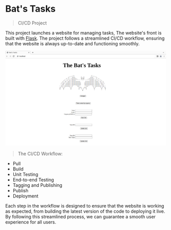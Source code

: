 Bat's Tasks
===

> CI/CD Project

This project launches a website for managing tasks, The website's front is built with [Flask](http://flask.pocoo.org/).
The project follows a streamlined CI/CD workflow, ensuring that the website is always up-to-date and functioning smoothly.


![Alt text](web-image.png)

> The CI/CD Workflow:
- Pull
- Build
- Unit Testing
- End-to-end Testing
- Tagging and Publishing
- Publish
- Deployment


Each step in the workflow is designed to ensure that the website is working as expected, from building the latest version of the code to deploying it live. By following this streamlined process, we can guarantee a smooth user experience for all users.
